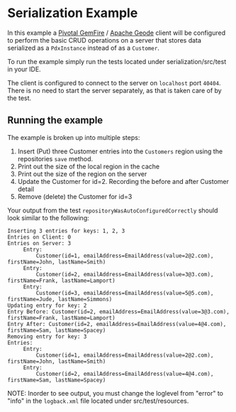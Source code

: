 # Serialization Example

In this example a [Pivotal GemFire](https://pivotal.io/pivotal-gemfire) / [Apache Geode](http://geode.apache.org/) client will be configured to perform the basic CRUD operations on a server that stores data serialized as a `PdxInstance` instead of as a `Customer`.

To run the example simply run the tests located under serialization/src/test in your IDE.

The client is configured to connect to the server on `localhost` port `40404`. There is no need to start the server separately, as that is taken care of by the test.

## Running the example

The example is broken up into multiple steps:
1. Insert (Put) three Customer entries into the `Customers` region using the repositories `save` method.
2. Print out the size of the local region in the cache
3. Print out the size of the region on the server
4. Update the Customer for id=2. Recording the before and after Customer detail
5. Remove (delete) the Customer for id=3 

Your output from the test `repositoryWasAutoConfiguredCorrectly` should look similar to the following:

    Inserting 3 entries for keys: 1, 2, 3
    Entries on Client: 0
    Entries on Server: 3
    	 Entry: 
     		 Customer(id=1, emailAddress=EmailAddress(value=2@2.com), firstName=John, lastName=Smith)
    	 Entry: 
     		 Customer(id=2, emailAddress=EmailAddress(value=3@3.com), firstName=Frank, lastName=Lamport)
    	 Entry: 
     		 Customer(id=3, emailAddress=EmailAddress(value=5@5.com), firstName=Jude, lastName=Simmons)
    Updating entry for key: 2
    Entry Before: Customer(id=2, emailAddress=EmailAddress(value=3@3.com), firstName=Frank, lastName=Lamport)
    Entry After: Customer(id=2, emailAddress=EmailAddress(value=4@4.com), firstName=Sam, lastName=Spacey)
    Removing entry for key: 3
    Entries:
    	 Entry: 
     		 Customer(id=1, emailAddress=EmailAddress(value=2@2.com), firstName=John, lastName=Smith)
    	 Entry: 
     		 Customer(id=2, emailAddress=EmailAddress(value=4@4.com), firstName=Sam, lastName=Spacey)
     		 
NOTE: Inorder to see output, you must change the loglevel from "error" to "info" in the `logback.xml` file located under src/test/resources.